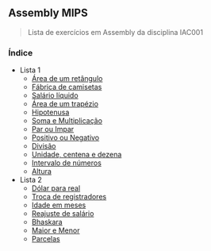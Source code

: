 ## Assembly MIPS
> Lista de exercícios em Assembly da disciplina IAC001

### Índice
- Lista 1
  - [Área de um retângulo](Lista1/ex01.s)
  - [Fábrica de camisetas](Lista1/ex02.s)
  - [Salário líquido](Lista1/ex03.s)
  - [Área de um trapézio](Lista1/ex04.s)
  - [Hipotenusa](Lista1/ex05.s)
  - [Soma e Multiplicação](Lista1/ex06.s)
  - [Par ou Impar](Lista1/ex07.s)
  - [Positivo ou Negativo](Lista1/ex08.s)
  - [Divisão](Lista1/ex09.s)
  - [Unidade, centena e dezena](Lista1/ex10.s)
  - [Intervalo de números](Lista1/ex11.s)
  - [Altura](Lista1/ex12.s)
- Lista 2
  - [Dólar para real](Lista2/ex01.s)
  - [Troca de registradores](Lista2/ex02.s)
  - [Idade em meses](Lista2/ex03.s)
  - [Reajuste de salário](Lista2/ex04.s)
  - [Bhaskara](Lista2/ex05.s)
  - [Maior e Menor](Lista2/ex06.s)
  - [Parcelas](Lista2/ex07.s)
